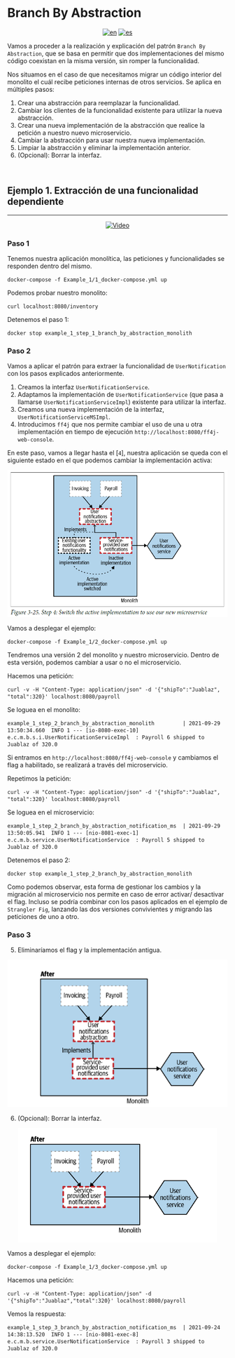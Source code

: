 # **Branch By Abstraction** 
<div align="center">

[![en](https://img.shields.io/badge/lang-en-red.svg)](https://github.com/MasterCloudApps-Projects/Monolith-to-Microservices-Examples/tree/master/Branch_By_Abstraction/README.md)
[![es](https://img.shields.io/badge/lang-es-yellow.svg)](https://github.com/MasterCloudApps-Projects/Monolith-to-Microservices-Examples/tree/master/Branch_By_Abstraction/README.es.md)
</div>

Vamos a proceder a la realización y explicación del patrón ``Branch By Abstraction``, que se basa en permitir que dos implementaciones del mismo código coexistan en la misma versión, sin romper la funcionalidad.

Nos situamos en el caso de que necesitamos migrar un código interior del monolito el cuál recibe peticiones internas de otros servicios. Se aplica en múltiples pasos:
1. Crear una abstracción para reemplazar la funcionalidad.
2. Cambiar los clientes de la funcionalidad existente para utilizar la nueva abstracción.
3. Crear una nueva implementación de la abstracción que realice la petición a nuestro nuevo microservicio.
4. Cambiar la abstracción para usar nuestra nueva implementación.
5. Limpiar la abstracción y eliminar la implementación anterior.
6. (Opcional): Borrar la interfaz.

<br>

## **Ejemplo 1. Extracción de una funcionalidad dependiente**
____________________________________________________________
<div align="center">

[![Video](https://img.youtube.com/vi/XcbroWk0JNM/0.jpg)](https://www.youtube.com/watch?v=XcbroWk0JNM)
</div>

### **Paso 1**
Tenemos nuestra aplicación monolítica, las peticiones y funcionalidades se responden dentro del mismo.
```
docker-compose -f Example_1/1_docker-compose.yml up
```

Podemos probar nuestro monolito:
```
curl localhost:8080/inventory
```

Detenemos el paso 1:
```
docker stop example_1_step_1_branch_by_abstraction_monolith
```

### **Paso 2**
Vamos a aplicar el patrón para extraer la funcionalidad de `UserNotification` con los pasos explicados anteriormente.

1. Creamos la interfaz `UserNotificationService`.
2. Adaptamos la implementación de `UserNotificationService` (que pasa a llamarse `UserNotificationServiceImpl`) existente para utilizar la interfaz.
3. Creamos una nueva implementación de la interfaz, `UserNotificationServiceMSImpl`.
4. Introducimos `ff4j` que nos permite cambiar el uso de una u otra implementación en tiempo de ejecución `http://localhost:8080/ff4j-web-console`.

En este paso, vamos a llegar hasta el [``4``], nuestra aplicación se queda con el siguiente estado en el que podemos cambiar la implementación activa:

<div align="center">

![alt text](3.25_branch_by_abstraction.png)
</div>

Vamos a desplegar el ejemplo:
```
docker-compose -f Example_1/2_docker-compose.yml up
```
Tendremos una versión 2 del monolito y nuestro microservicio. Dentro de esta versión, podemos cambiar a usar o no el microservicio.

Hacemos una petición:
```
curl -v -H "Content-Type: application/json" -d '{"shipTo":"Juablaz", "total":320}' localhost:8080/payroll
```

Se loguea en el monolito:

```
example_1_step_2_branch_by_abstraction_monolith         | 2021-09-29 13:50:34.660  INFO 1 --- [io-8080-exec-10] e.c.m.b.s.i.UserNotificationServiceImpl  : Payroll 6 shipped to Juablaz of 320.0   
```

Si entramos en `http://localhost:8080/ff4j-web-console` y cambiamos el flag a habilitado, se realizará a través del microservicio.

Repetimos la petición:

```
curl -v -H "Content-Type: application/json" -d '{"shipTo":"Juablaz", "total":320}' localhost:8080/payroll
```

Se loguea en el microservicio:
```
example_1_step_2_branch_by_abstraction_notification_ms  | 2021-09-29 13:50:05.941  INFO 1 --- [nio-8081-exec-1] e.c.m.b.service.UserNotificationService  : Payroll 5 shipped to Juablaz of 320.0   
```

Detenemos el paso 2:
```
docker stop example_1_step_2_branch_by_abstraction_monolith
```

Como podemos observar, esta forma de gestionar los cambios y la migración al microservicio nos permite en caso de error activar/ desactivar el flag.
Incluso se podría combinar con los pasos aplicados en el ejemplo de `Strangler Fig`, lanzando las dos versiones convivientes y migrando las peticiones de uno a otro.

### **Paso 3**
5. Eliminaríamos el flag y la implementación antigua.

<div align="center">

![alt text](3.27_branch_by_abstraction.png)
</div>

6. (Opcional): Borrar la interfaz.

<div align="center">

![alt text](3.28_branch_by_abstraction.png)
</div>

Vamos a desplegar el ejemplo:

```
docker-compose -f Example_1/3_docker-compose.yml up
```

Hacemos una petición:
```
curl -v -H "Content-Type: application/json" -d '{"shipTo":"Juablaz","total":320}' localhost:8080/payroll
```

Vemos la respuesta:
```
example_1_step_3_branch_by_abstraction_notification_ms  | 2021-09-24 14:38:13.520  INFO 1 --- [nio-8081-exec-8] e.c.m.b.service.UserNotificationService  : Payroll 3 shipped to Juablaz of 320.0
```